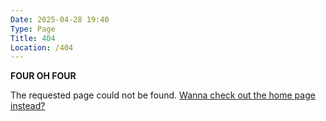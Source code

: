 ```yaml
---
Date: 2025-04-28 19:40
Type: Page
Title: 404
Location: /404
---
```


**FOUR OH FOUR**

The requested page could not be found. [Wanna check out the home page instead?](/)
